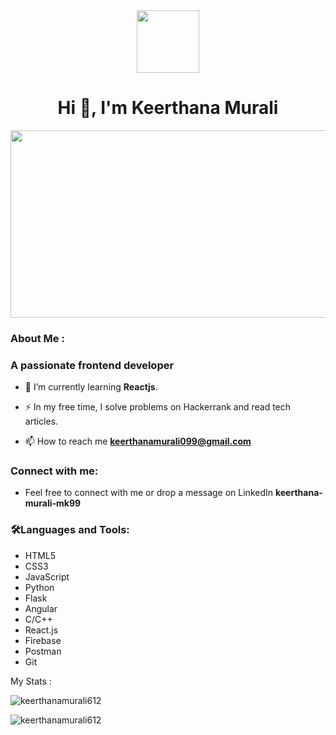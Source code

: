 <div id="header" align="center">
  <img src="https://media.giphy.com/media/M9gbBd9nbDrOTu1Mqx/giphy.gif" width="100"/>
</div>

<h1 align="center">Hi 👋, I'm Keerthana Murali</h1>
<div align="center">
  <img src="https://media.giphy.com/media/dWesBcTLavkZuG35MI/giphy.gif" width="600" height="300"/>
</div>

<h3 align="left">About Me :</h3>
<h3 align="left">A passionate frontend developer</h3>

- 🌱 I’m currently learning **Reactjs**.
   
- :zap: In my free time, I solve problems on Hackerrank and read tech articles.

- 📫 How to reach me **keerthanamurali099@gmail.com**

<h3 align="left">Connect with me:</h3> 

- Feel free to connect with me or drop a message on LinkedIn **keerthana-murali-mk99**


<h3 align="left"> 🛠️Languages and Tools:</h3>

- HTML5
- CSS3
- JavaScript
- Python
- Flask
- Angular
- C/C++
- React.js
- Firebase
- Postman
- Git


My Stats :
<p><img align="center" src="https://github-readme-stats.vercel.app/api/top-langs?username=keerthanamurali612&show_icons=true&locale=en&layout=compact" alt="keerthanamurali612" /></p>

<p><img align="center" src="https://github-readme-streak-stats.herokuapp.com/?user=keerthanamurali612&" alt="keerthanamurali612" /></p>
